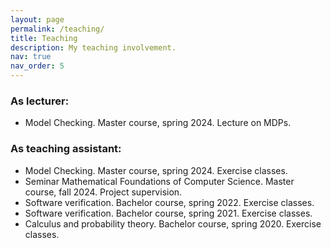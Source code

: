 ```yaml
---
layout: page
permalink: /teaching/
title: Teaching
description: My teaching involvement.
nav: true
nav_order: 5
---
```



### As lecturer:
* Model Checking. Master course, spring 2024. Lecture on MDPs.

### As teaching assistant:
* Model Checking. Master course, spring 2024. Exercise classes.
* Seminar Mathematical Foundations of Computer Science. Master course, fall 2024. Project supervision.
* Software verification. Bachelor course, spring 2022. Exercise classes.
* Software verification. Bachelor course, spring 2021. Exercise classes.
* Calculus and probability theory. Bachelor course, spring 2020. Exercise classes.


<!--
For now, this page is assumed to be a static description of your courses. You can convert it to a collection similar to `_projects/` so that you can have a dedicated page for each course.

Organize your courses by years, topics, or universities, however you like! -->
